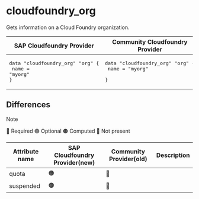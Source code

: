 # cloudfoundry_org

Gets information on a Cloud Foundry organization.

|  SAP Cloudfoundry Provider | Community Cloudfoundry Provider  |
| -- | -- |
| <pre>data "cloudfoundry_org" "org" {</br>  name = "myorg"</br>}</br></pre>|<pre>data "cloudfoundry_org" "org" {</br>    name = "myorg"    </br>}</br></pre> |  

## Differences

> [!NOTE]  
> 🔵 Required  🟢 Optional 🟠 Computed  🔴 Not present


| Attribute name|  SAP Cloudfoundry Provider(new)|  Community Provider(old) | Description
|---| ---| ---| ---| 
|quota|  🟠| 🔴 | 
|suspended | 🟠 |🔴|  
